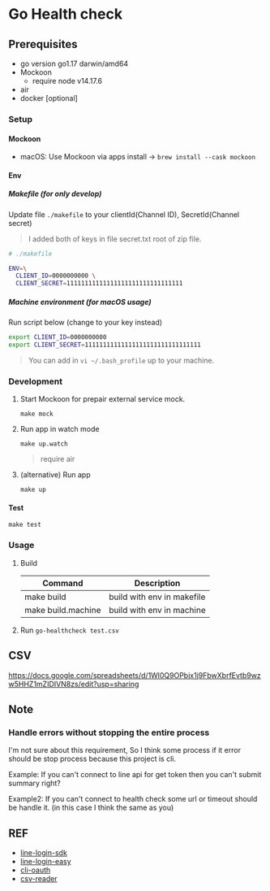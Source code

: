 # Go Health check

## Prerequisites

- go version go1.17 darwin/amd64
- Mockoon
  - require node v14.17.6
- air
- docker [optional]

### Setup

#### Mockoon

- macOS: Use Mockoon via apps install -> `brew install --cask mockoon`

#### Env

##### Makefile (for only develop)

Update file `./makefile` to your clientId(Channel ID), SecretId(Channel secret)

> I added both of keys in file secret.txt root of zip file.

```sh
# ./makefile

ENV=\
  CLIENT_ID=0000000000 \
  CLIENT_SECRET=11111111111111111111111111111111

```

##### Machine environment (for macOS usage)

Run script below (change to your key instead)

```sh
export CLIENT_ID=0000000000
export CLIENT_SECRET=11111111111111111111111111111111
```

> You can add in `vi ~/.bash_profile` up to your machine.

### Development

1. Start Mockoon for prepair external service mock.

    `make mock`

2. Run app in watch mode

    `make up.watch`

    > require air

3. (alternative) Run app

    `make up`

#### Test

`make test`

### Usage

1. Build

    | Command            | Description                |
    | ------------------ | -------------------------- |
    | make build         | build with env in makefile |
    | make build.machine | build with env in machine  |

2. Run `go-healthcheck test.csv`

## CSV

https://docs.google.com/spreadsheets/d/1Wl0Q9OPbjx1j9FbwXbrfEvtb9wzw5HHZ1mZIDIVN8zs/edit?usp=sharing

## Note

### Handle errors without stopping the entire process

I'm not sure about this requirement, So I think some process if it error should be stop process because this project is cli.

Example: If you can't connect to line api for get token then you can't submit summary right?

Example2: If you can't connect to health check some url or timeout should be handle it. (in this case I think the same as you)

## REF

- [line-login-sdk](https://www.youtube.com/watch?v=dimWmt2RHiU)
- [line-login-easy](https://jaedsada.me/blogs/blog/line-oauth)
- [cli-oauth](https://gist.github.com/marians/3b55318106df0e4e648158f1ffb43d38)
- [csv-reader](https://golang.cafe/blog/golang-read-file-example.html)
